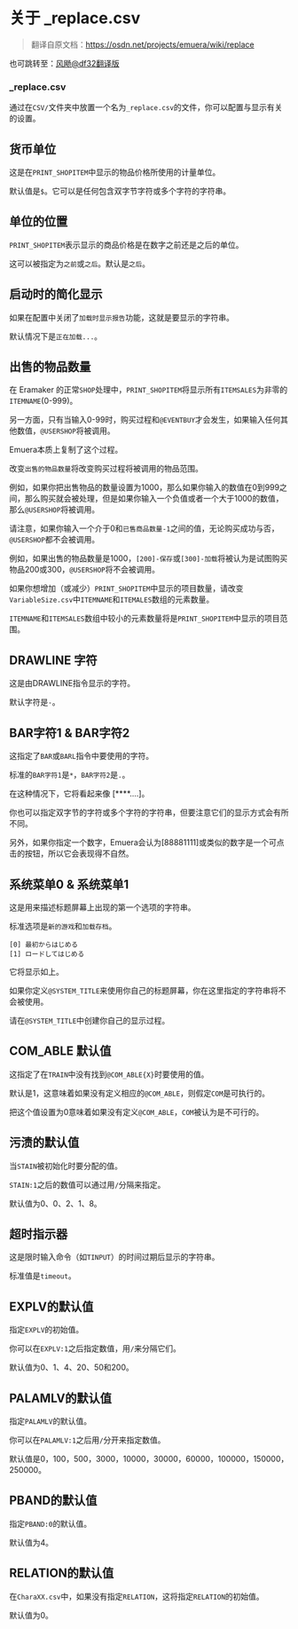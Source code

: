 # 关于 _replace.csv

> 翻译自原文档：https://osdn.net/projects/emuera/wiki/replace

也可跳转至：[风飏@df32翻译版](Replace_CSV-df32)

### _replace.csv

通过在`CSV/`文件夹中放置一个名为`_replace.csv`的文件，你可以配置与显示有关的设置。

## 货币单位

这是在`PRINT_SHOPITEM`中显示的物品价格所使用的计量单位。

默认值是`$`。它可以是任何包含双字节字符或多个字符的字符串。

## 单位的位置

`PRINT_SHOPITEM`表示显示的商品价格是在数字之前还是之后的单位。

这可以被指定为`之前`或`之后`。默认是`之后`。

## 启动时的简化显示

如果在配置中关闭了`加载时显示报告`功能，这就是要显示的字符串。

 默认情况下是`正在加载...`。

## 出售的物品数量

在 Eramaker 的正常`SHOP`处理中，`PRINT_SHOPITEM`将显示所有`ITEMSALES`为非零的`ITEMNAME`(0-999)。

另一方面，只有当输入0-99时，购买过程和`@EVENTBUY`才会发生，如果输入任何其他数值，`@USERSHOP`将被调用。

Emuera本质上复制了这个过程。

改变`出售的物品数量`将改变购买过程将被调用的物品范围。

例如，如果你把出售物品的数量设置为1000，那么如果你输入的数值在0到999之间，那么购买就会被处理，但是如果你输入一个负值或者一个大于1000的数值，那么`@USERSHOP`将被调用。

请注意，如果你输入一个介于0和`已售商品数量-1`之间的值，无论购买成功与否，`@USERSHOP`都不会被调用。

例如，如果出售的物品数量是1000，`[200]-保存`或`[300]-加载`将被认为是试图购买物品200或300，`@USERSHOP`将不会被调用。

如果你想增加（或减少）`PRINT_SHOPITEM`中显示的项目数量，请改变`VariableSize.csv`中`ITEMNAME`和`ITEMALES`数组的元素数量。

`ITEMNAME`和`ITEMSALES`数组中较小的元素数量将是`PRINT_SHOPITEM`中显示的项目范围。

## DRAWLINE 字符

这是由DRAWLINE指令显示的字符。

默认字符是`-`。

## BAR字符1 & BAR字符2

这指定了`BAR`或`BARL`指令中要使用的字符。

标准的`BAR字符1`是`*`，`BAR字符2`是`.`。

在这种情况下，它将看起来像 [\*\*\*\*....]。

你也可以指定双字节的字符或多个字符的字符串，但要注意它们的显示方式会有所不同。

另外，如果你指定一个数字，Emuera会认为[88881111]或类似的数字是一个可点击的按钮，所以它会表现得不自然。

## 系统菜单0 & 系统菜单1

这是用来描述标题屏幕上出现的第一个选项的字符串。

标准选项是`新的游戏`和`加载存档`。

```
[0] 最初からはじめる
[1] ロードしてはじめる
```

它将显示如上。

如果你定义`@SYSTEM_TITLE`来使用你自己的标题屏幕，你在这里指定的字符串将不会被使用。

请在`@SYSTEM_TITLE`中创建你自己的显示过程。

## COM_ABLE 默认值

这指定了在`TRAIN`中没有找到`@COM_ABLE{X}`时要使用的值。

默认是1，这意味着如果没有定义相应的`@COM_ABLE`，则假定`COM`是可执行的。

把这个值设置为0意味着如果没有定义`@COM_ABLE`，`COM`被认为是不可行的。

## 污渍的默认值

当`STAIN`被初始化时要分配的值。

`STAIN:1`之后的数值可以通过用`/`分隔来指定。

默认值为0、0、2、1、8。

## 超时指示器

这是限时输入命令（如`TINPUT`）的时间过期后显示的字符串。

标准值是`timeout`。

## EXPLV的默认值

指定`EXPLV`的初始值。

你可以在`EXPLV:1`之后指定数值，用`/`来分隔它们。

默认值为0、1、4、20、50和200。

## PALAMLV的默认值

指定`PALAMLV`的默认值。

你可以在`PALAMLV:1`之后用`/`分开来指定数值。

默认值是0，100，500，3000，10000，30000，60000，100000，150000，250000。

## PBAND的默认值

指定`PBAND:0`的默认值。

默认值为4。

## RELATION的默认值

在`CharaXX.csv`中，如果没有指定`RELATION`，这将指定`RELATION`的初始值。

默认值为0。
